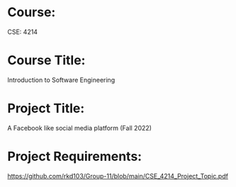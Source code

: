 # Course:
CSE: 4214

# Course Title:
Introduction to Software Engineering

# Project Title:
A Facebook like social media platform (Fall 2022)

# Project Requirements:
https://github.com/rkd103/Group-11/blob/main/CSE_4214_Project_Topic.pdf
